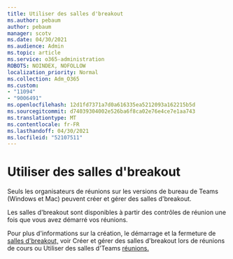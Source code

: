 ```yaml
---
title: Utiliser des salles d'breakout
ms.author: pebaum
author: pebaum
manager: scotv
ms.date: 04/30/2021
ms.audience: Admin
ms.topic: article
ms.service: o365-administration
ROBOTS: NOINDEX, NOFOLLOW
localization_priority: Normal
ms.collection: Adm_O365
ms.custom:
- "11094"
- "9006491"
ms.openlocfilehash: 12d1fd7371a7d0a616335ea5212093a162215b5d
ms.sourcegitcommit: d74039304002e526ba6f8ca02e76e4ce7e1aa743
ms.translationtype: MT
ms.contentlocale: fr-FR
ms.lasthandoff: 04/30/2021
ms.locfileid: "52107511"
---
```

# <a name="use-breakout-rooms"></a>Utiliser des salles d'breakout

Seuls les organisateurs de réunions sur les versions de bureau de Teams (Windows et Mac) peuvent créer et gérer des salles d'breakout. 

Les salles d'breakout sont disponibles à partir des contrôles de réunion une fois que vous avez démarré vos réunions.

Pour plus d'informations sur la création, le démarrage et la fermeture de [salles d'breakout,]() voir Créer et gérer des salles d'breakout lors de réunions de cours ou Utiliser des salles d'Teams [réunions.](https://support.microsoft.com/office/use-breakout-rooms-in-teams-meetings-7de1f48a-da07-466c-a5ab-4ebace28e461)